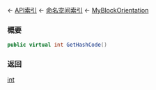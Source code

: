 ← [API索引](Api-Index) ← [命名空间索引](Namespace-Index) ← [MyBlockOrientation](VRageMath.MyBlockOrientation)

### 概要

```csharp
public virtual int GetHashCode()
```

### 返回

[int](https://docs.microsoft.com/en-us/dotnet/api/System.Int32?view=netframework-4.6)

